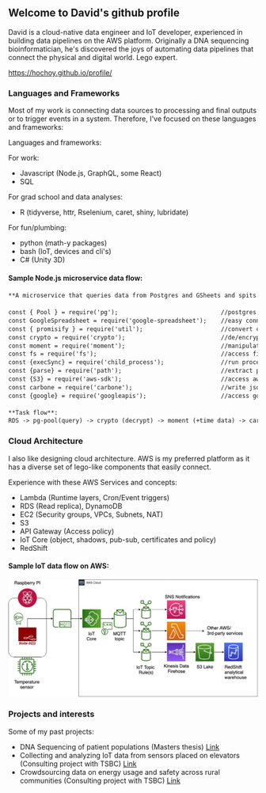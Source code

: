 ## Welcome to David's github profile

David is a cloud-native data engineer and IoT developer, experienced in building data pipelines on the AWS platform. Originally a DNA sequencing bioinformatician, he's discovered the joys of automating data pipelines that connect the physical and digital world. Lego expert.

https://hochoy.github.io/profile/

### Languages and Frameworks

Most of my work is connecting data sources to processing and final outputs or to trigger events in a system. Therefore, I've focused on these languages and frameworks:

Languages and frameworks:

For work:
- Javascript (Node.js, GraphQL, some React)
- SQL

For grad school and data analyses:
- R (tidyverse, httr, Rselenium, caret, shiny, lubridate)

For fun/plumbing:
- python (math-y packages)
- bash (IoT, devices and cli's)
- C# (Unity 3D)

#### Sample Node.js microservice data flow:

```markdown
**A microservice that queries data from Postgres and GSheets and spits out a pdf report**

const { Pool } = require('pg');                             //postgres connections
const GoogleSpreadsheet = require('google-spreadsheet');    //easy connection to gsheet, not official pkg from goog
const { promisify } = require('util');                      //convert callbacks to promises
const crypto = require('crypto');                           //de/encrypting data
const moment = require('moment');                           //manipulating time
const fs = require('fs');                                   //access filesystem
const {execSync} = require('child_process');                //run processes such as bash scripts/commands
const {parse} = require('path');                            //extract parts of a filepath
const {S3} = require('aws-sdk');                            //access aws S3 service
const carbone = require('carbone');                         //write json data into .odt file
const {google} = require('googleapis');                     //access google drive (and sheet too) via google api

**Task flow**:
RDS -> pg-pool(query) -> crypto (decrypt) -> moment (+time data) -> carbone (write odt) -> execSync (convert to pdf and zip using child_process) -> S3 (store pdf) -> google (write to gdrive)


```

### Cloud Architecture

I also like designing cloud architecture. AWS is my preferred platform as it has a diverse set of lego-like components that easily connect.

Experience with  these AWS Services and concepts:
- Lambda (Runtime layers, Cron/Event triggers)
- RDS (Read replica), DynamoDB
- EC2 (Security groups, VPCs, Subnets, NAT)
- S3
- API Gateway (Access policy)
- IoT Core (object, shadows, pub-sub, certificates and policy)
- RedShift

#### Sample IoT data flow on AWS:
![pipeline1](iot-pipeline-1.jpg)


### Projects and interests

Some of my past projects:
- DNA Sequencing of patient populations (Masters thesis) [Link](https://open.library.ubc.ca/cIRcle/collections/ubctheses/24/items/1.0371254)
- Collecting and analyzing IoT data from sensors placed on elevators (Consulting project with TSBC)  [Link](https://www.technicalsafetybc.ca/safety-data/iot-elevating-safety)
- Crowdsourcing data on energy usage and safety across rural communities (Consulting project with TSBC)  [Link](https://www.technicalsafetybc.ca/blog/determining-state-safety-bcs-remote-grid-communities)
